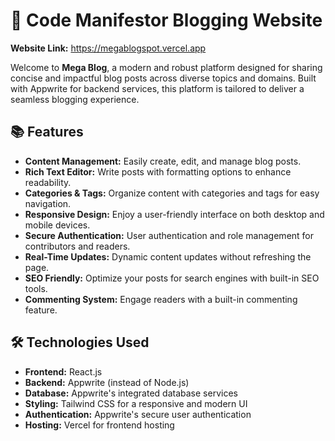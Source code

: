 
# 📰 Code Manifestor Blogging Website
**Website Link:** https://megablogspot.vercel.app

Welcome to **Mega Blog**, a modern and robust platform designed for sharing concise and impactful blog posts across diverse topics and domains. Built with Appwrite for backend services, this platform is tailored to deliver a seamless blogging experience.

## 📚 Features

- **Content Management:** Easily create, edit, and manage blog posts.
- **Rich Text Editor:** Write posts with formatting options to enhance readability.
- **Categories & Tags:** Organize content with categories and tags for easy navigation.
- **Responsive Design:** Enjoy a user-friendly interface on both desktop and mobile devices.
- **Secure Authentication:** User authentication and role management for contributors and readers.
- **Real-Time Updates:** Dynamic content updates without refreshing the page.
- **SEO Friendly:** Optimize your posts for search engines with built-in SEO tools.
- **Commenting System:** Engage readers with a built-in commenting feature.

## 🛠️ Technologies Used

- **Frontend:** React.js
- **Backend:** Appwrite (instead of Node.js)
- **Database:** Appwrite's integrated database services
- **Styling:** Tailwind CSS for a responsive and modern UI
- **Authentication:** Appwrite's secure user authentication
- **Hosting:** Vercel for frontend hosting


